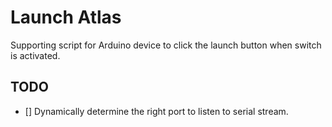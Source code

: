 # Launch Atlas

Supporting script for Arduino device to click the launch button when switch is activated.

## TODO

- [] Dynamically determine the right port to listen to serial stream.
